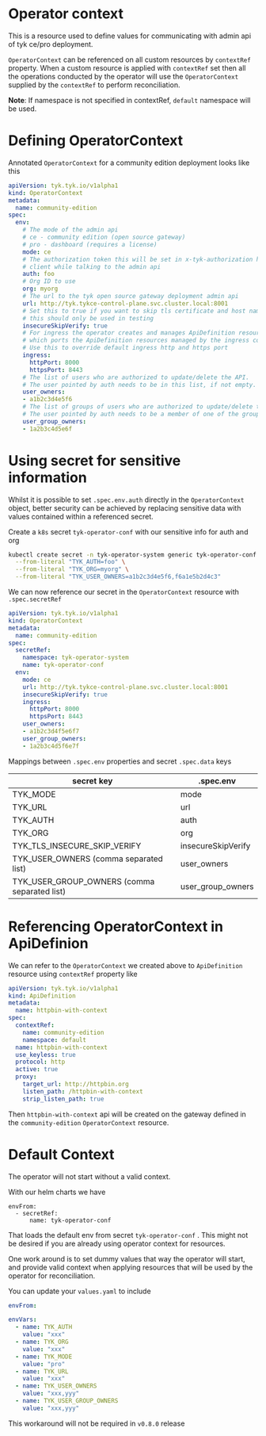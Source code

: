 # Operator context

This is a resource used to define values for communicating with admin api of
tyk ce/pro deployment.

`OperatorContext` can be referenced on all custom resources by `contextRef` property.
When a custom resource is applied with `contextRef` set then all the operations
conducted by the operator will use the `OperatorContext` supplied by the `contextRef` 
to perform reconciliation.

**Note**: If namespace is not specified in contextRef, `default` namespace will be used.

# Defining OperatorContext

Annotated `OperatorContext` for a community edition deployment looks like this

```yaml
apiVersion: tyk.tyk.io/v1alpha1
kind: OperatorContext
metadata:
  name: community-edition
spec:
  env:
    # The mode of the admin api
    # ce - community edition (open source gateway)
    # pro - dashboard (requires a license)
    mode: ce
    # The authorization token this will be set in x-tyk-authorization header on the
    # client while talking to the admin api
    auth: foo
    # Org ID to use
    org: myorg
    # The url to the tyk open source gateway deployment admin api
    url: http://tyk.tykce-control-plane.svc.cluster.local:8001
    # Set this to true if you want to skip tls certificate and host name verification
    # this should only be used in testing
    insecureSkipVerify: true
    # For ingress the operator creates and manages ApiDefinition resources, use this to configure
    # which ports the ApiDefinition resources managed by the ingress controller binds to.
    # Use this to override default ingress http and https port
    ingress:
      httpPort: 8000
      httpsPort: 8443
    # The list of users who are authorized to update/delete the API.
    # The user pointed by auth needs to be in this list, if not empty.
    user_owners:
    - a1b2c3d4e5f6
    # The list of groups of users who are authorized to update/delete the API.
    # The user pointed by auth needs to be a member of one of the groups in this list, if not empty.
    user_group_owners:
    - 1a2b3c4d5e6f
```

# Using secret for sensitive information

Whilst it is possible to set `.spec.env.auth` directly in the `OperatorContext` object, better security can be achieved by replacing sensitive data with values contained within a referenced secret.

Create a `k8s` secret `tyk-operator-conf` with our sensitive info for auth and org

```sh
kubectl create secret -n tyk-operator-system generic tyk-operator-conf \
  --from-literal "TYK_AUTH=foo" \
  --from-literal "TYK_ORG=myorg" \
  --from-literal "TYK_USER_OWNERS=a1b2c3d4e5f6,f6a1e5b2d4c3"
```

We can now reference our secret in the `OperatorContext` resource with `.spec.secretRef`

```yaml
apiVersion: tyk.tyk.io/v1alpha1
kind: OperatorContext
metadata:
  name: community-edition
spec:
  secretRef:
    namespace: tyk-operator-system
    name: tyk-operator-conf
  env:
    mode: ce
    url: http://tyk.tykce-control-plane.svc.cluster.local:8001
    insecureSkipVerify: true
    ingress:
      httpPort: 8000
      httpsPort: 8443
    user_owners:
    - a1b2c3d4f5e6f7
    user_group_owners:
    - 1a2b3c4d5f6e7f
```

Mappings between `.spec.env` properties and secret `.spec.data` keys

| secret key | .spec.env |
|------------|-----------|
| TYK_MODE   | mode      |
| TYK_URL    | url       |
| TYK_AUTH   | auth      |
| TYK_ORG | org |
| TYK_TLS_INSECURE_SKIP_VERIFY | insecureSkipVerify |
| TYK_USER_OWNERS (comma separated list) | user_owners |
| TYK_USER_GROUP_OWNERS (comma separated list) | user_group_owners |


# Referencing OperatorContext in ApiDefinion

We can refer  to the `OperatorContext` we created above to `ApiDefinition` resource using `contextRef` property like

```yaml
apiVersion: tyk.tyk.io/v1alpha1
kind: ApiDefinition
metadata:
  name: httpbin-with-context
spec:
  contextRef:
    name: community-edition
    namespace: default
  name: httpbin-with-context
  use_keyless: true
  protocol: http
  active: true
  proxy:
    target_url: http://httpbin.org
    listen_path: /httpbin-with-context
    strip_listen_path: true
```

Then `httpbin-with-context` api will be created on the gateway defined in  the `community-edition` `OperatorContext` resource.


# Default Context
The operator will not start without a valid context.

With  our helm charts we have
```
envFrom:
  - secretRef:
      name: tyk-operator-conf
```
That loads the default env from secret `tyk-operator-conf` . This might not be desired if you are already using operator context for resources.

One work around is to set dummy values that way the operator will start, and provide valid context when applying resources that will be used by the operator for reconciliation.

You can update your `values.yaml` to include

```yaml
envFrom:

envVars:
  - name: TYK_AUTH
    value: "xxx"
  - name: TYK_ORG
    value: "xxx"
  - name: TYK_MODE
    value: "pro"
  - name: TYK_URL
    value: "xxx"
  - name: TYK_USER_OWNERS
    value: "xxx,yyy"
  - name: TYK_USER_GROUP_OWNERS
    value: "xxx,yyy"
```

This workaround will not be required in `v0.8.0` release
